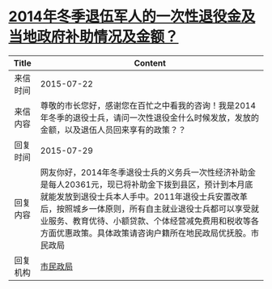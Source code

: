 # <a href="http://www.shangluo.gov.cn/zmhd/ldxxxx.jsp?urltype=leadermail.LeaderMailContentUrl&wbtreeid=1112&leadermailid=3270">2014年冬季退伍军人的一次性退役金及当地政府补助情况及金额？</a>
|Title|Content|
|:---:|---|
|来信时间|2015-07-22|
|来信内容|尊敬的市长您好，感谢您在百忙之中看我的咨询！我是2014年冬季的退役士兵，请问一次性退役金什么时候发放，发放的金额，以及退伍人员回来享有的政策？？|
|回复时间|2015-07-29|
|回复内容|网友你好，2014年冬季退役士兵的义务兵一次性经济补助金是每人20361元，现已将补助金下拨到县区，预计到本月底就能发放到退役士兵本人手中。2011年退役士兵安置改革后，按照城乡一体原则，所有自主就业退役士兵都可以享受就业服务、教育优待、小额贷款、个体经营减免费用和税收等各方面优惠政策。具体政策请咨询户籍所在地民政局优抚股。市民政局|
|回复机构|<a href="../../categories/agencies/市民政局.md">市民政局</a>|